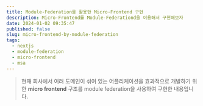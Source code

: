 ```yaml
---
title: Module-Federation를 활용한 Micro-Frontend 구현
description: Micro-Frontend를 Module-Federationd을 이용해서 구현해보자
date: 2024-01-02 09:35:47
published: false
slug: micro-frontend-by-module-federation
tags:
  - nextjs
  - module-federation
  - micro-frontend
  - msa
---
```


> 현재 회사에서 여러 도메인이 섞여 있는 어플리케이션을 효과적으로 개발하기 위한 **micro frontend** 구조를
> module federation을 사용하여 구현한 내용입니다.
